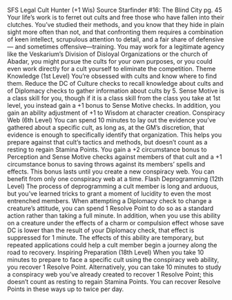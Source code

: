 
SFS Legal Cult Hunter (+1 Wis)
Source Starfinder #16: The Blind City pg. 45
Your life’s work is to ferret out cults and free those who have fallen into their clutches. You’ve studied their methods, and you know that they hide in plain sight more often than not, and that confronting them requires a combination of keen intellect, scrupulous attention to detail, and a fair share of defensive— and sometimes offensive—training. You may work for a legitimate agency like the Veskarium’s Division of Disloyal Organizations or the church of Abadar, you might pursue the cults for your own purposes, or you could even work directly for a cult yourself to eliminate the competition.
Theme Knowledge (1st Level)
You’re obsessed with cults and know where to find them. Reduce the DC of Culture checks to recall knowledge about cults and of Diplomacy checks to gather information about cults by 5. Sense Motive is a class skill for you, though if it is a class skill from the class you take at 1st level, you instead gain a +1 bonus to Sense Motive checks. In addition, you gain an ability adjustment of +1 to Wisdom at character creation.
Conspiracy Web (6th Level)
You can spend 10 minutes to lay out the evidence you’ve gathered about a specific cult, as long as, at the GM’s discretion, that evidence is enough to specifically identify that organization. This helps you prepare against that cult’s tactics and methods, but doesn’t count as a resting to regain Stamina Points. You gain a +2 circumstance bonus to Perception and Sense Motive checks against members of that cult and a +1 circumstance bonus to saving throws against its members’ spells and effects. This bonus lasts until you create a new conspiracy web. You can benefit from only one conspiracy web at a time.
Flash Deprogramming (12th Level)
The process of deprogramming a cult member is long and arduous, but you’ve learned tricks to grant a moment of lucidity to even the most entrenched members. When attempting a Diplomacy check to change a creature’s attitude, you can spend 1 Resolve Point to do so as a standard action rather than taking a full minute. In addition, when you use this ability on a creature under the effects of a charm or compulsion effect whose save DC is lower than the result of your Diplomacy check, that effect is suppressed for 1 minute. The effects of this ability are temporary, but repeated applications could help a cult member begin a journey along the road to recovery.
Inspiring Preparation (18th Level)
When you take 10 minutes to prepare to face a specific cult using the conspiracy web ability, you recover 1 Resolve Point. Alternatively, you can take 10 minutes to study a conspiracy web you’ve already created to recover 1 Resolve Point; this doesn’t count as resting to regain Stamina Points. You can recover Resolve Points in these ways up to twice per day.